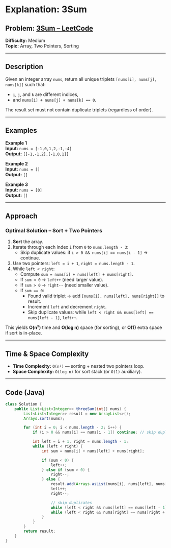 
# **Explanation: 3Sum**

## **Problem:** [3Sum – LeetCode](https://leetcode.com/problems/3sum/)

**Difficulty:** Medium  
**Topic:** Array, Two Pointers, Sorting

---

## **Description**  
Given an integer array `nums`, return all unique triplets `[nums[i], nums[j], nums[k]]` such that:
- `i`, `j`, and `k` are different indices,
- and `nums[i] + nums[j] + nums[k] == 0`.

The result set must not contain duplicate triplets (regardless of order).

---

## **Examples**

**Example 1**  
**Input:** `nums = [-1,0,1,2,-1,-4]`  
**Output:** `[[-1,-1,2],[-1,0,1]]`

**Example 2**  
**Input:** `nums = []`  
**Output:** `[]`

**Example 3**  
**Input:** `nums = [0]`  
**Output:** `[]`

---

## **Approach**

###  Optimal Solution – Sort + Two Pointers

1. **Sort** the array.
2. Iterate through each index `i` from `0` to `nums.length - 3`:
   - Skip duplicate values: if `i > 0 && nums[i] == nums[i - 1]` → continue.
3. Use two pointers: `left = i + 1`, `right = nums.length - 1`.
4. While `left < right`:
   - Compute `sum = nums[i] + nums[left] + nums[right]`.
   - If `sum < 0` → `left++` (need larger value).
   - If `sum > 0` → `right--` (need smaller value).
   - If `sum == 0`:
     - Found valid triplet → add `[nums[i], nums[left], nums[right]]` to result.
     - Increment `left` and decrement `right`.
     - Skip duplicate values: while `left < right && nums[left] == nums[left - 1]`, `left++`.

This yields **O(n²)** time and **O(log n)** space (for sorting), or **O(1)** extra space if sort is in-place.

---

## **Time & Space Complexity**

- **Time Complexity:** `O(n²)` — sorting + nested two pointers loop.
- **Space Complexity:** `O(log n)` for sort stack (or `O(1)` auxiliary).

---

## **Code (Java)**

```java
class Solution {
    public List<List<Integer>> threeSum(int[] nums) {
        List<List<Integer>> result = new ArrayList<>();
        Arrays.sort(nums);

        for (int i = 0; i < nums.length - 2; i++) {
            if (i > 0 && nums[i] == nums[i - 1]) continue; // skip duplicates

            int left = i + 1, right = nums.length - 1;
            while (left < right) {
                int sum = nums[i] + nums[left] + nums[right];

                if (sum < 0) {
                    left++;
                } else if (sum > 0) {
                    right--;
                } else {
                    result.add(Arrays.asList(nums[i], nums[left], nums[right]));
                    left++;
                    right--;

                    // skip duplicates
                    while (left < right && nums[left] == nums[left - 1]) left++;
                    while (left < right && nums[right] == nums[right + 1]) right--;
                }
            }
        }
        return result;
    }
}
